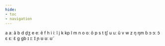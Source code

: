 ```yaml
---
hide:
- toc
- navigation
---
```

a
aː
ã
b
d
d̠ʒ
e
eː
ẽ
f
h
i
iː
ĩ
j
k
kp
l
m
n
o
oː
õ
p
s
t
t̠ʃ
u
uː
ũ
v
w
z
ŋ
ŋm
ɓ
ɔ
ɔː
ɔ̃
ɛ
ɛː
ɛ̃
ɡ
ɡb
ɪ
ɪː
ɪ̃
ɲ
ʊ
ʊː
ʊ̃
